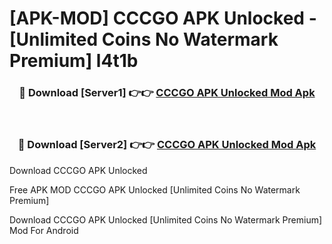 # [APK-MOD] CCCGO APK Unlocked - [Unlimited Coins No Watermark Premium] l4t1b



<div align="center">
<h3>🔴 Download [Server1] 👉👉 <a href="https://momento.my/?title=CCCGO_APK_Unlocked">CCCGO APK Unlocked Mod Apk</a></h3><br>

<h3>🔴 Download [Server2] 👉👉 <a href="https://momento.my/?title=CCCGO_APK_Unlocked">CCCGO APK Unlocked Mod Apk</a></h3>
</div>



Download CCCGO APK Unlocked 

Free APK MOD CCCGO APK Unlocked [Unlimited Coins No Watermark Premium]

Download CCCGO APK Unlocked [Unlimited Coins No Watermark Premium] Mod For Android
